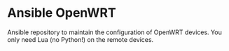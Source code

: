 Ansible OpenWRT
===============

Ansible repository to maintain the configuration of OpenWRT devices.
You only need Lua (no Python!) on the remote devices.
